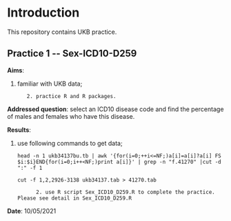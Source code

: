 Introduction
======
This repository contains UKB practice.

Practice 1 -- Sex-ICD10-D259
-------
**Aims**: 
1. familiar with UKB data;

          2. practice R and R packages.

**Addressed question**: 
select an ICD10 disease code and find the percentage of males and females who have this disease.

**Results**: 
1. use following commands to get data;

      `head -n 1 ukb34137bu.tb | awk '{for(i=0;++i<=NF;)a[i]=a[i]?a[i] FS $i:$i}END{for(i=0;i++<NF;)print a[i]}' | grep -n "f.41270" |cut -d ":" -f 1`
      
      `cut -f 1,2,2926-3138 ukb34137.tab > 41270.tab`
      
             2. use R script Sex_ICD10_D259.R to complete the practice. Please see detail in Sex_ICD10_D259.R

**Date**: 10/05/2021 
